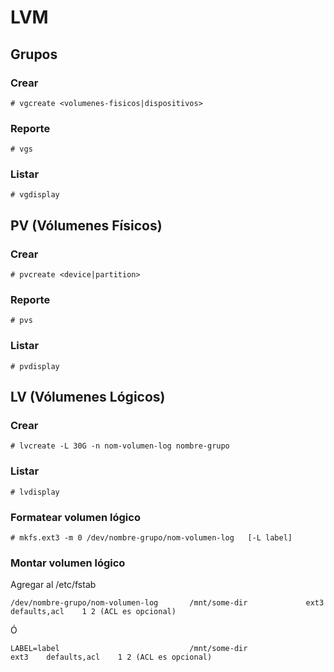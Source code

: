 # LVM

## Grupos

### Crear
``` 
# vgcreate <volumenes-fisicos|dispositivos>
```

### Reporte
```
# vgs
```

### Listar
``` 
# vgdisplay
```

## PV (Vólumenes Físicos)
    
### Crear
```
# pvcreate <device|partition>
``` 

### Reporte
```
# pvs
```

### Listar
```     
# pvdisplay
```

## LV (Vólumenes Lógicos)

### Crear
```     
# lvcreate -L 30G -n nom-volumen-log nombre-grupo
```

### Listar
```
# lvdisplay
```

### Formatear volumen lógico
```
# mkfs.ext3 -m 0 /dev/nombre-grupo/nom-volumen-log   [-L label]
```

### Montar volumen lógico

Agregar al /etc/fstab

```
/dev/nombre-grupo/nom-volumen-log       /mnt/some-dir             ext3    defaults,acl    1 2 (ACL es opcional)
```

Ó

```
LABEL=label                             /mnt/some-dir              ext3    defaults,acl    1 2 (ACL es opcional)
```
